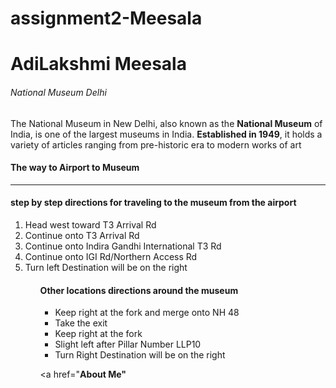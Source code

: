 # assignment2-Meesala
<h1>AdiLakshmi Meesala</h1>
<h6>National Museum Delhi</h6>
<p>The National Museum in New Delhi, also known as the <b>National Museum</b> of India, is one of the largest museums in India. <b>Established in 1949</b>, it holds a variety of articles ranging from pre-historic era to modern works of art
</p>

<h4><b>The way to Airport to Museum</b></h4>
<hr>
<h4> </b>step by step directions for traveling to the museum from the airport</b></h4>
<ol>
   <li>Head west toward T3 Arrival Rd</li>
   <li>Continue onto T3 Arrival Rd</li>
   <li>Continue onto Indira Gandhi International T3 Rd</li>
   <li>Continue onto IGI Rd/Northern Access Rd</li>
   <li>Turn left Destination will be on the right</li>
<ol>
<h4>Other locations directions around the museum </h4>
<ul>
    <li>Keep right at the fork and merge onto NH 48</li>
    <li>Take the exit</li>
    <li>Keep right at the fork</li>
    <li>Slight left after Pillar Number LLP10 </li>
    <li>Turn Right Destination will be on the right</li>
</ul>

<a href="<b>About Me"</b></a>